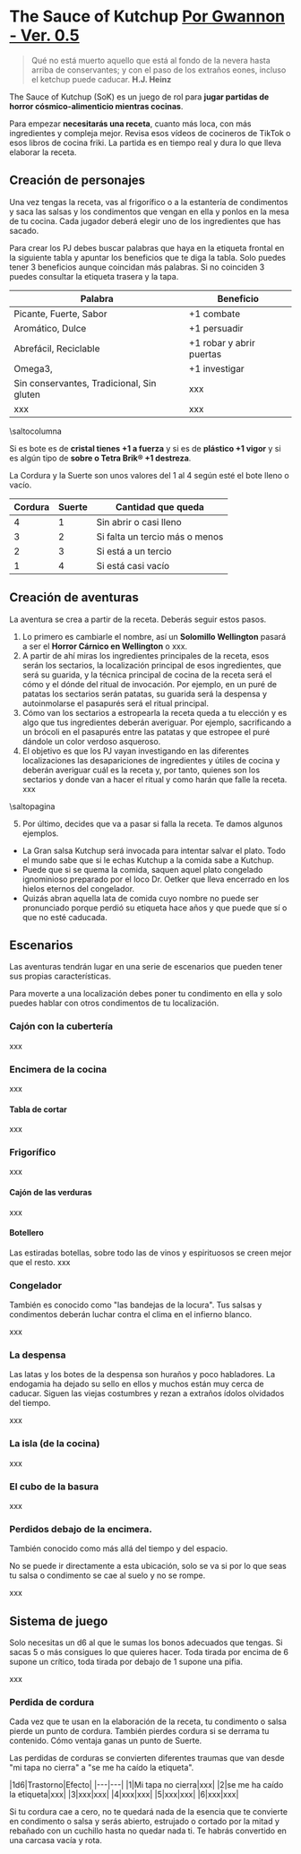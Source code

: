 # The Sauce of Kutchup [Por Gwannon - Ver. 0.5](https://gwannon.itch.io/the-sauce-of-kutchup) 

> Qué no está muerto aquello que está al fondo de la nevera hasta arriba de conservantes; y con el paso de los extraños eones, incluso el ketchup puede caducar. __H.J. Heinz__

The Sauce of Kutchup (SoK) es un juego de rol para **jugar partidas de horror cósmico-alimenticio mientras cocinas**. 

Para empezar **necesitarás una receta**, cuanto más loca, con más ingredientes y compleja mejor. Revisa esos vídeos de cocineros de TikTok o esos libros de cocina friki. La partida es en tiempo real y dura lo que lleva elaborar la receta.

## Creación de personajes

Una vez tengas la receta, vas al frigorífico o a la estantería de condimentos y saca las salsas y los condimentos que vengan en ella y ponlos en la mesa de tu cocina. Cada jugador deberá elegir uno de los ingredientes que has sacado.

Para crear los PJ debes buscar palabras que haya en la etiqueta frontal en la siguiente tabla y apuntar los beneficios que te diga la tabla. Solo puedes tener 3 beneficios aunque coincidan más palabras. Si no coinciden 3 puedes consultar la etiqueta trasera y la tapa.


|Palabra|Beneficio|
|---|---|
|Picante, Fuerte, Sabor|+1 combate|
|Aromático, Dulce|+1 persuadir|
|Abrefácil, Reciclable|+1 robar y abrir puertas|
|Omega3, |+1 investigar|
|Sin conservantes, Tradicional, Sin gluten|xxx|
|xxx|xxx|

\saltocolumna

Si es bote es de **cristal tienes +1 a fuerza** y si es de **plástico +1 vigor** y si es algún tipo de **sobre o Tetra Brik® +1 destreza**.

La Cordura y la Suerte son unos valores del 1 al 4 según esté el bote lleno o vacío.

|Cordura|Suerte|Cantidad que queda|
|---|---|---|
|4|1|Sin abrir o casi lleno|
|3|2|Si falta un tercio más o menos
|2|3|Si está a un tercio|
|1|4|Si está casi vacío|

## Creación de aventuras

La aventura se crea a partir de la receta. Deberás seguir estos pasos.

1. Lo primero es cambiarle el nombre, así un __Solomillo Wellington__ pasará a ser el __Horror Cárnico en Wellington__ o xxx.
2. A partir de ahí miras los ingredientes principales de la receta, esos serán los sectarios, la localización principal de esos ingredientes, que será su guarida, y la técnica principal de cocina de la receta será el cómo y el dónde del ritual de invocación. Por ejemplo, en un puré de patatas los sectarios serán patatas, su guarida será la despensa y autoinmolarse el pasapurés será el ritual principal.
3. Cómo van los sectarios a estropearla la receta queda a tu elección y es algo que tus ingredientes deberán averiguar. Por ejemplo, sacrificando a un brócoli en el pasapurés entre las patatas y que estropee el puré dándole un color verdoso asqueroso.
4. El objetivo es que los PJ vayan investigando en las diferentes localizaciones las desapariciones de ingredientes y útiles de cocina y deberán averiguar cuál es la receta y, por tanto, quienes son los sectarios y donde van a hacer el ritual y como harán que falle la receta. xxx

\saltopagina

5. Por último, decides que va a pasar si falla la receta. Te damos algunos ejemplos.
  * La Gran salsa Kutchup será invocada para intentar salvar el plato. Todo el mundo sabe que si le echas Kutchup a la comida sabe a Kutchup.
  * Puede que si se quema la comida, saquen aquel plato congelado ignominioso preparado por el loco Dr. Oetker que lleva encerrado en los hielos eternos del congelador.
  * Quizás abran aquella lata de comida cuyo nombre no puede ser pronunciado porque perdió su etiqueta hace años y que puede que sí o que no esté caducada.

## Escenarios

Las aventuras tendrán lugar en una serie de escenarios que pueden tener sus propias características.

Para moverte a una localización debes poner tu condimento en ella y solo puedes hablar con otros condimentos de tu localización.

### Cajón con la cubertería

xxx

### Encimera de la cocina

xxx

#### Tabla de cortar

xxx

### Frigorífico 

xxx

#### Cajón de las verduras

xxx

#### Botellero

Las estiradas botellas, sobre todo las de vinos y espirituosos se creen mejor que el resto. xxx 

### Congelador

También es conocido como "las bandejas de la locura". Tus salsas y condimentos deberán luchar contra el clima en el infierno blanco.

xxx

### La despensa

Las latas y los botes de la despensa son huraños y poco habladores. La endogamia ha dejado su sello en ellos y muchos están muy cerca de caducar. Siguen las viejas costumbres y rezan a extraños ídolos olvidados del tiempo.

xxx

### La isla (de la cocina)

xxx

### El cubo de la basura

xxx

### Perdidos debajo de la encimera.

También conocido como más allá del tiempo y del espacio.

No se puede ir directamente a esta ubicación, solo se va si por lo que seas tu salsa o condimento se cae al suelo y no se rompe.

xxx

## Sistema de juego

Solo necesitas un d6 al que le sumas los bonos adecuados que tengas. Si sacas 5 o más consigues lo que quieres hacer. Toda tirada por encima de 6 supone un crítico, toda tirada por debajo de 1 supone una pifia.

xxx

### Perdida de cordura

Cada vez que te usan en la elaboración de la receta, tu condimento o salsa pierde un punto de cordura. También pierdes cordura si se derrama tu contenido. Cómo ventaja ganas un punto de Suerte.

Las perdidas de corduras se convierten diferentes traumas que van desde "mi tapa no cierra" a "se me ha caído la etiqueta".

|1d6|Trastorno|Efecto|
|---|---|
|1|Mi tapa no cierra|xxx|
|2|se me ha caído la etiqueta|xxx|
|3|xxx|xxx|
|4|xxx|xxx|
|5|xxx|xxx|
|6|xxx|xxx|

Si tu cordura cae a cero, no te quedará nada de la esencia que te convierte en condimento o salsa y serás abierto, estrujado o cortado por la mitad y rebañado con un cuchillo hasta no quedar nada ti. Te habrás convertido en una carcasa vacía y rota.
